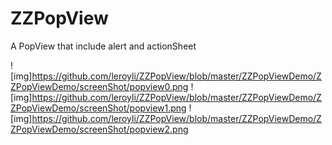 # ZZPopView
A PopView that include alert and actionSheet

![img]https://github.com/leroyli/ZZPopView/blob/master/ZZPopViewDemo/ZZPopViewDemo/screenShot/popview0.png
![img]https://github.com/leroyli/ZZPopView/blob/master/ZZPopViewDemo/ZZPopViewDemo/screenShot/popview1.png
![img]https://github.com/leroyli/ZZPopView/blob/master/ZZPopViewDemo/ZZPopViewDemo/screenShot/popview2.png
